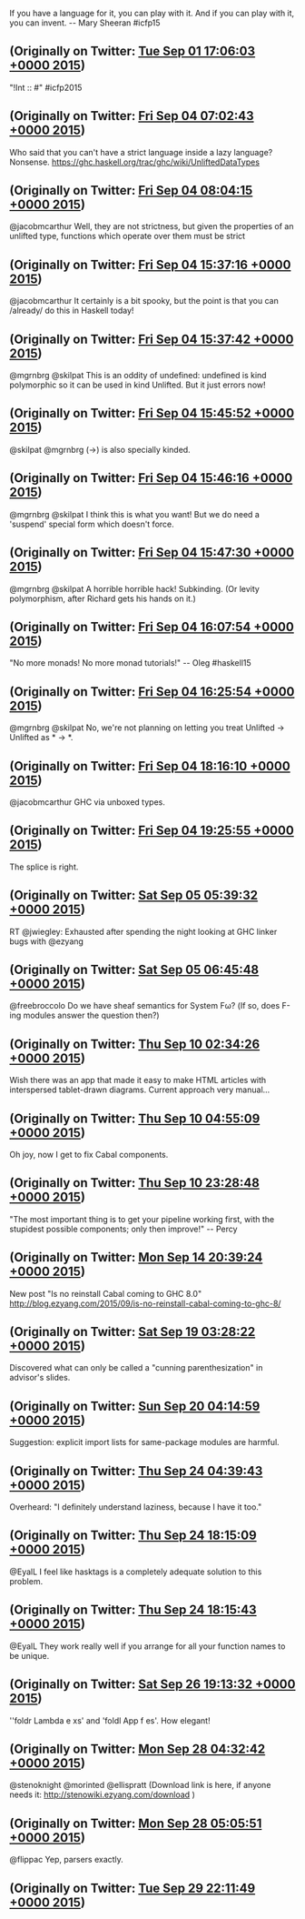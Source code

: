 If you have a language for it, you can play with it. And if you can play with it, you can invent. -- Mary Sheeran #icfp15

(Originally on Twitter: [Tue Sep 01 17:06:03 +0000 2015](https://twitter.com/ezyang/status/638759738507849729))
----
"!Int :: #" #icfp2015

(Originally on Twitter: [Fri Sep 04 07:02:43 +0000 2015](https://twitter.com/ezyang/status/639695068597583872))
----
Who said that you can't have a strict language inside a lazy language? Nonsense.  https://ghc.haskell.org/trac/ghc/wiki/UnliftedDataTypes

(Originally on Twitter: [Fri Sep 04 08:04:15 +0000 2015](https://twitter.com/ezyang/status/639710552541954048))
----
@jacobmcarthur Well, they are not strictness, but given the properties of an unlifted type, functions which operate over them must be strict

(Originally on Twitter: [Fri Sep 04 15:37:16 +0000 2015](https://twitter.com/ezyang/status/639824557725974528))
----
@jacobmcarthur It certainly is a bit spooky, but the point is that you can /already/ do this in Haskell today!

(Originally on Twitter: [Fri Sep 04 15:37:42 +0000 2015](https://twitter.com/ezyang/status/639824667771990016))
----
@mgrnbrg @skilpat This is an oddity of undefined: undefined is kind polymorphic so it can be used in kind Unlifted. But it just errors now!

(Originally on Twitter: [Fri Sep 04 15:45:52 +0000 2015](https://twitter.com/ezyang/status/639826723232546816))
----
@skilpat @mgrnbrg (-&gt;) is also specially kinded.

(Originally on Twitter: [Fri Sep 04 15:46:16 +0000 2015](https://twitter.com/ezyang/status/639826820930494465))
----
@mgrnbrg @skilpat I think this is what you want! But we do need a 'suspend' special form which doesn't force.

(Originally on Twitter: [Fri Sep 04 15:47:30 +0000 2015](https://twitter.com/ezyang/status/639827131900399617))
----
@mgrnbrg @skilpat A horrible horrible hack! Subkinding. (Or levity polymorphism, after Richard gets his hands on it.)

(Originally on Twitter: [Fri Sep 04 16:07:54 +0000 2015](https://twitter.com/ezyang/status/639832266307321856))
----
"No more monads! No more monad tutorials!" -- Oleg #haskell15

(Originally on Twitter: [Fri Sep 04 16:25:54 +0000 2015](https://twitter.com/ezyang/status/639836795920748546))
----
@mgrnbrg @skilpat No, we're not planning on letting you treat Unlifted -&gt; Unlifted as * -&gt; *.

(Originally on Twitter: [Fri Sep 04 18:16:10 +0000 2015](https://twitter.com/ezyang/status/639864547860332544))
----
@jacobmcarthur GHC via unboxed types.

(Originally on Twitter: [Fri Sep 04 19:25:55 +0000 2015](https://twitter.com/ezyang/status/639882098212515841))
----
The splice is right.

(Originally on Twitter: [Sat Sep 05 05:39:32 +0000 2015](https://twitter.com/ezyang/status/640036522679373825))
----
RT @jwiegley: Exhausted after spending the night looking at GHC linker bugs with @ezyang

(Originally on Twitter: [Sat Sep 05 06:45:48 +0000 2015](https://twitter.com/ezyang/status/640053195293634560))
----
@freebroccolo Do we have sheaf semantics for System Fω? (If so, does F-ing modules answer the question then?)

(Originally on Twitter: [Thu Sep 10 02:34:26 +0000 2015](https://twitter.com/ezyang/status/641801878607540224))
----
Wish there was an app that made it easy to make HTML articles with interspersed tablet-drawn diagrams. Current approach very manual...

(Originally on Twitter: [Thu Sep 10 04:55:09 +0000 2015](https://twitter.com/ezyang/status/641837290382213120))
----
Oh joy, now I get to fix Cabal components.

(Originally on Twitter: [Thu Sep 10 23:28:48 +0000 2015](https://twitter.com/ezyang/status/642117548087992320))
----
"The most important thing is to get your pipeline working first, with the stupidest possible components; only then improve!" -- Percy

(Originally on Twitter: [Mon Sep 14 20:39:24 +0000 2015](https://twitter.com/ezyang/status/643524470431465472))
----
New post "Is no reinstall Cabal coming to GHC 8.0" http://blog.ezyang.com/2015/09/is-no-reinstall-cabal-coming-to-ghc-8/

(Originally on Twitter: [Sat Sep 19 03:28:22 +0000 2015](https://twitter.com/ezyang/status/645076940278231040))
----
Discovered what can only be called a "cunning parenthesization" in advisor's slides.

(Originally on Twitter: [Sun Sep 20 04:14:59 +0000 2015](https://twitter.com/ezyang/status/645451061717692416))
----
Suggestion: explicit import lists for same-package modules are harmful.

(Originally on Twitter: [Thu Sep 24 04:39:43 +0000 2015](https://twitter.com/ezyang/status/646906834968711169))
----
Overheard: "I definitely understand laziness, because I have it too."

(Originally on Twitter: [Thu Sep 24 18:15:09 +0000 2015](https://twitter.com/ezyang/status/647112048644521984))
----
@EyalL I feel like hasktags is a completely adequate solution to this problem.

(Originally on Twitter: [Thu Sep 24 18:15:43 +0000 2015](https://twitter.com/ezyang/status/647112191359873024))
----
@EyalL They work really well if you arrange for all your function names to be unique.

(Originally on Twitter: [Sat Sep 26 19:13:32 +0000 2015](https://twitter.com/ezyang/status/647851517345554432))
----
''foldr Lambda e xs' and 'foldl App f es'. How elegant!

(Originally on Twitter: [Mon Sep 28 04:32:42 +0000 2015](https://twitter.com/ezyang/status/648354622524928000))
----
@stenoknight @morinted @ellispratt (Download link is here, if anyone needs it: http://stenowiki.ezyang.com/download )

(Originally on Twitter: [Mon Sep 28 05:05:51 +0000 2015](https://twitter.com/ezyang/status/648362964802629632))
----
@flippac Yep, parsers exactly.

(Originally on Twitter: [Tue Sep 29 22:11:49 +0000 2015](https://twitter.com/ezyang/status/648983544404963328))
----
